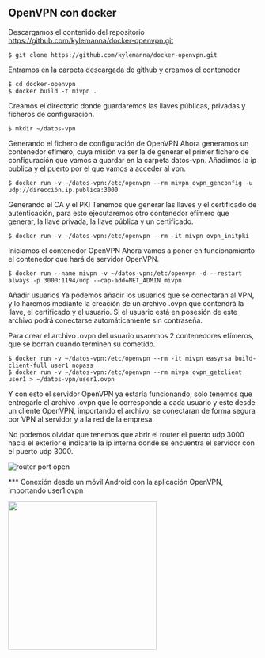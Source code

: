 ## OpenVPN con  docker


Descargamos el contenido del repositorio https://github.com/kylemanna/docker-openvpn.git

```
$ git clone https://github.com/kylemanna/docker-openvpn.git
```
Entramos en la carpeta descargada de github y creamos el contenedor

```
$ cd docker-openvpn
$ docker build -t mivpn .
```
Creamos el directorio donde guardaremos las llaves públicas, privadas y ficheros de configuración.

```
$ mkdir ~/datos-vpn
```
Generando el fichero de configuración de OpenVPN
Ahora generamos un contenedor efímero, cuya misión va ser la de generar el primer fichero de configuración que vamos a guardar en la carpeta datos-vpn. Añadimos la ip publica y el puerto por el que vamos a acceder al vpn.

```
$ docker run -v ~/datos-vpn:/etc/openvpn --rm mivpn ovpn_genconfig -u udp://dirección.ip.publica:3000
```
Generando el CA y el PKI
Tenemos que generar las llaves y el certificado de autenticación, para esto ejecutaremos otro contenedor efímero que generar, la llave privada, la llave pública y un certificado.

```
$ docker run -v ~/datos-vpn:/etc/openvpn --rm -it mivpn ovpn_initpki
```
Iniciamos el contenedor OpenVPN
Ahora vamos a poner en funcionamiento el contenedor que hará de servidor OpenVPN.

```
$ docker run --name mivpn -v ~/datos-vpn:/etc/openvpn -d --restart always -p 3000:1194/udp --cap-add=NET_ADMIN mivpn
```
Añadir usuarios
Ya podemos añadir los usuarios que se conectaran al VPN, y lo haremos mediante la creación de un archivo .ovpn  que contendrá la llave, el certificado y el usuario. Si el usuario está en posesión de este archivo podrá conectarse automáticamente sin contraseña.

Para crear el archivo .ovpn del usuario usaremos 2 contenedores efímeros, que se borran cuando terminen su cometido.

```
$ docker run -v ~/datos-vpn:/etc/openvpn --rm -it mivpn easyrsa build-client-full user1 nopass
$ docker run -v ~/datos-vpn:/etc/openvpn --rm mivpn ovpn_getclient user1 > ~/datos-vpn/user1.ovpn
```
Y con esto el servidor OpenVPN ya estaría funcionando, solo tenemos que entregarle el archivo .ovpn que le corresponde a cada usuario y este desde un cliente OpenVPN, importando el archivo, se conectaran de forma segura por VPN al servidor y a la red de la empresa.

No podemos olvidar que tenemos que abrir el router el puerto udp 3000 hacia el exterior e indicarle la ip interna donde se encuentra el  servidor con el puerto udp 3000.

![router port open](https://imgur.com/yzmlCh8.png)

*** Conexión desde un móvil Android con la aplicación OpenVPN, importando user1.ovpn

<img src="https://imgur.com/MRNwEyb.png" width="300">